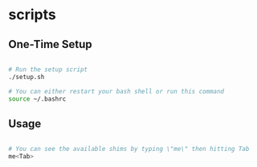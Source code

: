 # scripts

## One-Time Setup

```bash

# Run the setup script
./setup.sh

# You can either restart your bash shell or run this command
source ~/.bashrc

```

## Usage

```bash

# You can see the available shims by typing \"me\" then hitting Tab
me<Tab>

```


